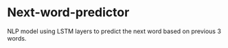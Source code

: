 # Next-word-predictor
NLP model using LSTM layers to predict the next word based on previous 3 words.
